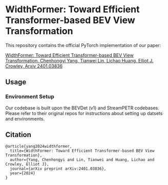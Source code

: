# WidthFormer: Toward Efficient Transformer-based BEV View Transformation

This repository contains the official PyTorch implementation of our paper:

[WidthFormer: Toward Efficient Transformer-based BEV View Transformation. Chenhongyi Yang, Tianwei Lin, Lichao Huang, Elliot J. Crowley, Arxiv 2401.03836](https://arxiv.org/pdf/2401.03836.pdf)

## Usage

### Environment Setup
Our codebase is built upon the BEVDet (v1) and StreamPETR codebases. Please refer to their original repos for instructions about setting up datsets and environments. 

## Citation
```
@article{yang2024widthformer,
  title={WidthFormer: Toward Efficient Transformer-based BEV View Transformation},
  author={Yang, Chenhongyi and Lin, Tianwei and Huang, Lichao and Crowley, Elliot J},
  journal={arXiv preprint arXiv:2401.03836},
  year={2024}
}
```
